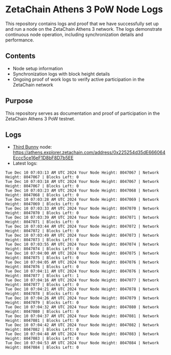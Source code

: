 # ZetaChain Athens 3 PoW Node Logs
This repository contains logs and proof that we have successfully set up and run a node on the ZetaChain Athens 3 network. The logs demonstrate continuous node operation, including synchronization details and performance.

## Contents
- Node setup information
- Synchronization logs with block height details
- Ongoing proof of work logs to verify active participation in the ZetaChain network

## Purpose
This repository serves as documentation and proof of participation in the ZetaChain Athens 3 PoW testnet.

## Logs

- [Third Bunny](https://thirdbunny.xyz/) node: https://athens.explorer.zetachain.com/address/0x225254d35dE666064Eccc5ce16eF1D8bF8D7b5EE
- Latest logs:
```
Tue Dec 10 07:03:13 AM UTC 2024 Your Node Height: 8047067 | Network Height: 8047067 | Blocks Left: 0
Tue Dec 10 07:03:18 AM UTC 2024 Your Node Height: 8047067 | Network Height: 8047067 | Blocks Left: 0
Tue Dec 10 07:03:23 AM UTC 2024 Your Node Height: 8047068 | Network Height: 8047068 | Blocks Left: 0
Tue Dec 10 07:03:28 AM UTC 2024 Your Node Height: 8047069 | Network Height: 8047069 | Blocks Left: 0
Tue Dec 10 07:03:33 AM UTC 2024 Your Node Height: 8047070 | Network Height: 8047070 | Blocks Left: 0
Tue Dec 10 07:03:39 AM UTC 2024 Your Node Height: 8047071 | Network Height: 8047071 | Blocks Left: 0
Tue Dec 10 07:03:44 AM UTC 2024 Your Node Height: 8047072 | Network Height: 8047072 | Blocks Left: 0
Tue Dec 10 07:03:49 AM UTC 2024 Your Node Height: 8047073 | Network Height: 8047073 | Blocks Left: 0
Tue Dec 10 07:03:55 AM UTC 2024 Your Node Height: 8047074 | Network Height: 8047074 | Blocks Left: 0
Tue Dec 10 07:04:00 AM UTC 2024 Your Node Height: 8047075 | Network Height: 8047075 | Blocks Left: 0
Tue Dec 10 07:04:05 AM UTC 2024 Your Node Height: 8047076 | Network Height: 8047076 | Blocks Left: 0
Tue Dec 10 07:04:11 AM UTC 2024 Your Node Height: 8047076 | Network Height: 8047077 | Blocks Left: 1
Tue Dec 10 07:04:16 AM UTC 2024 Your Node Height: 8047077 | Network Height: 8047077 | Blocks Left: 0
Tue Dec 10 07:04:21 AM UTC 2024 Your Node Height: 8047078 | Network Height: 8047078 | Blocks Left: 0
Tue Dec 10 07:04:26 AM UTC 2024 Your Node Height: 8047079 | Network Height: 8047079 | Blocks Left: 0
Tue Dec 10 07:04:32 AM UTC 2024 Your Node Height: 8047080 | Network Height: 8047080 | Blocks Left: 0
Tue Dec 10 07:04:37 AM UTC 2024 Your Node Height: 8047081 | Network Height: 8047081 | Blocks Left: 0
Tue Dec 10 07:04:42 AM UTC 2024 Your Node Height: 8047082 | Network Height: 8047082 | Blocks Left: 0
Tue Dec 10 07:04:48 AM UTC 2024 Your Node Height: 8047083 | Network Height: 8047083 | Blocks Left: 0
Tue Dec 10 07:04:53 AM UTC 2024 Your Node Height: 8047084 | Network Height: 8047084 | Blocks Left: 0
```
